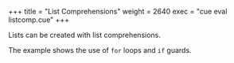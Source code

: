 +++
title = "List Comprehensions"
weight = 2640
exec = "cue eval listcomp.cue"
+++

Lists can be created with list comprehensions.

The example shows the use of `for` loops and `if` guards.


